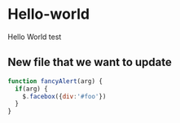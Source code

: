 # Hello-world
Hello World test

## New file that we want to update

```javascript
function fancyAlert(arg) {
  if(arg) {
    $.facebox({div:'#foo'})
  }
}
```
